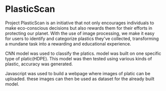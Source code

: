 # PlasticScan

Project PlasticScan is an initiative that not only encourages individuals to make eco-conscious decisions but also rewards them for their efforts in protecting our planet. With the use of image processing, we make it easy for users to identify and categorize plastics they've collected, transforming a mundane task into a rewarding and educational experience. 

CNN model was used to classify the platics. 
model was built on one specific type of platic(HDPE).
This model was then tested using various kinds of plastic, accuracy was generated.

Javascript was used to build a webpage where images of platic can be uploaded.
these images can then be used as dataset for the already built model.
